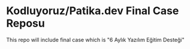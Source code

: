 # Kodluyoruz/Patika.dev Final Case Reposu
This repo will include final case which is "6 Aylık Yazılım Eğitim Desteği"
